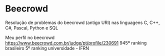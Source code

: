 # Beecrowd
Resolução de problemas do beecrowd (antigo URI) nas linguagens C, C++, C#, Pascal, Python e SQL

Meu perfil no beecrowd https://www.beecrowd.com.br/judge/pt/profile/230691
945º ranking brasileiro
5º ranking universidade - IFRN
